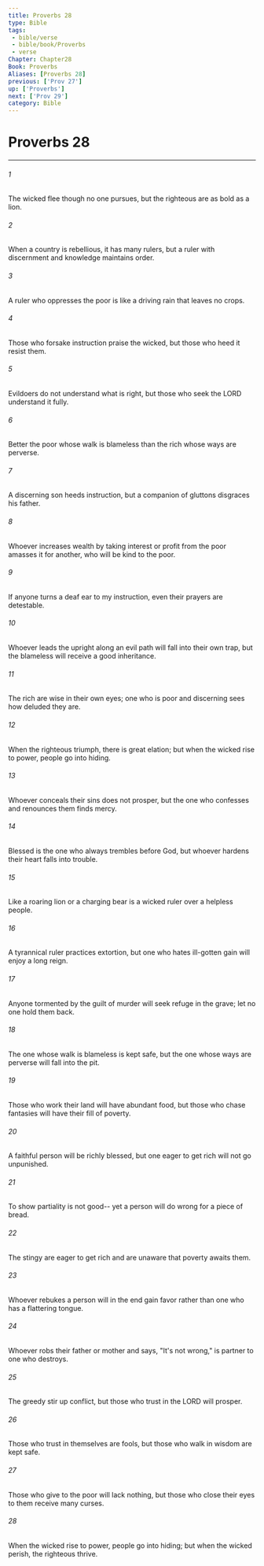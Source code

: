 ```yaml
---
title: Proverbs 28
type: Bible
tags:
 - bible/verse
 - bible/book/Proverbs
 - verse
Chapter: Chapter28
Book: Proverbs
Aliases: [Proverbs 28]
previous: ['Prov 27']
up: ['Proverbs']
next: ['Prov 29']
category: Bible
---
```

# Proverbs 28

***


###### 1 
The wicked flee though no one pursues, but the righteous are as bold as a lion. 

###### 2 
When a country is rebellious, it has many rulers, but a ruler with discernment and knowledge maintains order. 

###### 3 
A ruler who oppresses the poor is like a driving rain that leaves no crops. 

###### 4 
Those who forsake instruction praise the wicked, but those who heed it resist them. 

###### 5 
Evildoers do not understand what is right, but those who seek the LORD understand it fully. 

###### 6 
Better the poor whose walk is blameless than the rich whose ways are perverse. 

###### 7 
A discerning son heeds instruction, but a companion of gluttons disgraces his father. 

###### 8 
Whoever increases wealth by taking interest or profit from the poor amasses it for another, who will be kind to the poor. 

###### 9 
If anyone turns a deaf ear to my instruction, even their prayers are detestable. 

###### 10 
Whoever leads the upright along an evil path will fall into their own trap, but the blameless will receive a good inheritance. 

###### 11 
The rich are wise in their own eyes; one who is poor and discerning sees how deluded they are. 

###### 12 
When the righteous triumph, there is great elation; but when the wicked rise to power, people go into hiding. 

###### 13 
Whoever conceals their sins does not prosper, but the one who confesses and renounces them finds mercy. 

###### 14 
Blessed is the one who always trembles before God, but whoever hardens their heart falls into trouble. 

###### 15 
Like a roaring lion or a charging bear is a wicked ruler over a helpless people. 

###### 16 
A tyrannical ruler practices extortion, but one who hates ill-gotten gain will enjoy a long reign. 

###### 17 
Anyone tormented by the guilt of murder will seek refuge in the grave; let no one hold them back. 

###### 18 
The one whose walk is blameless is kept safe, but the one whose ways are perverse will fall into the pit. 

###### 19 
Those who work their land will have abundant food, but those who chase fantasies will have their fill of poverty. 

###### 20 
A faithful person will be richly blessed, but one eager to get rich will not go unpunished. 

###### 21 
To show partiality is not good-- yet a person will do wrong for a piece of bread. 

###### 22 
The stingy are eager to get rich and are unaware that poverty awaits them. 

###### 23 
Whoever rebukes a person will in the end gain favor rather than one who has a flattering tongue. 

###### 24 
Whoever robs their father or mother and says, "It's not wrong," is partner to one who destroys. 

###### 25 
The greedy stir up conflict, but those who trust in the LORD will prosper. 

###### 26 
Those who trust in themselves are fools, but those who walk in wisdom are kept safe. 

###### 27 
Those who give to the poor will lack nothing, but those who close their eyes to them receive many curses. 

###### 28 
When the wicked rise to power, people go into hiding; but when the wicked perish, the righteous thrive. 
